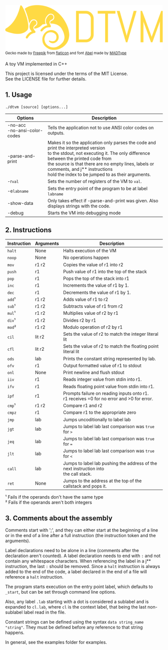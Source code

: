 ![DTVM](images/Logo.png) <br>
<sup> Gecko made by [Freepik](http://www.flaticon.com/authors/freepik) from [flaticon](www.flaticon.com) and font [Abel](https://fonts.google.com/specimen/Abel) made by [MADType](http://www.madtype.com/)</sup>

A toy VM implemented in C++

This project is licensed under the terms of the MIT License. <br>
See the LICENSE file for further details.

## 1. Usage

`./dtvm [source] [options...]`

| Options | Description |
|---------|-------------|
| -no-acc <br> -no-ansi-color-codes |  Tells the application not to use ANSI color codes on outputs. |
| -parse-and-print | Makes it so the application only parses the code and print the interpreted version <br> to the stdout, not executing it. The only difference between the printed code from <br> the source is that there are no empty lines, labels or comments, and j** instructions <br> hold the index to be jumped to as their arguments. |
| -r`val` | Sets the number of registers of the VM to `val`. |
| -e`labname` | Sets the entry point of the program to be at label `labname` |
| -show-data | Only takes effect if -parse-and-print was given.  Also displays strings with the code. |
| -debug | Starts the VM into debugging mode |

## 2. Instructions

| Instruction | Arguments | Description |
|-------------|-----------|-------------|
`halt` | None   | Halts execution of the VM
`noop` | None   | No operations happen
`mov`  | r1 r2  | Copies the value of r1 into r2
`push` | r1     | Push value of r1 into the top of the stack
`pop`  | r1     | Pops the top of the stack into r1
`inc`  | r1     | Increments the value of r1 by 1.
`dec`  | r1     | Decrements the value of r1 by 1.
`add`¹ | r1 r2  | Adds value of r1 to r2
`sub`¹ | r1 r2  | Subtracts value of r1 from r2
`mul`¹ | r1 r2  | Multiplies value of r2 by r1
`div`¹ | r1 r2  | Divides r2 by r1
`mod`² | r1 r2  | Modulo operation of r2 by r1
`cil`  | lit r2 | Sets the value of r2 to match the integer literal lit
`cfl`  | lit r2 | Sets the value of r2 to match the floating point literal lit
`ods`  | lab    | Prints the constant string represented by lab.
`ofv`  | r1     | Output formatted value of r1 to stdout
`onl`  | None   | Print newline and flush stdout
`iiv`  | r1     | Reads integer value from stdin into r1.
`ifv`  | r1     | Reads floating point value from stdin into r1.
`ipf`  | r1     | Prompts failure on reading inputs onto r1. <br> r1 receives =0 for no error and >0 for error.
`cmp`¹ | r1 r2  | Compare r1 and r2
`cmpz` | r1     | Compare r1 to the appropriate zero
`jmp`  | lab    | Jumps uncoditionally to label lab
`jgt`  | lab    | Jumps to label lab last comparison was `true` for `>`
`jeq`  | lab    | Jumps to label lab last comparison was `true` for `=`
`jlt`  | lab    | Jumps to label lab last comparison was `true` for `<`
`call` | lab    | Jumps to label lab pushing the address of the next instruction into<br>the call stack.
`ret`  | None   | Jumps to the address at the top of the callstack and pops it.

¹ Fails if the operands don't have the same type <br>
² Fails if the operands aren't both integers

## 3. Comments about the assembly

Comments start with ';', and they can either start at the beginning
of a line or in the end of a line after a full instruction (the
instruction token and the arguments).

Label declarations need to be alone in a line (comments after the declaration aren't counted).
A label declaration needs to end with `:` and not contain any whitespace characters.
When referencing the label in a j** instruction, the last `:` should be removed.
Since a `halt` instruction is always added to the end of the code, a label declared in the end of
a file will reference a `halt` instruction.

The program starts execution on the entry point label, which defaults to `_start`, but can be set
through command line options.

Also, any label `.lab` starting with a dot is considered a sublabel and is expanded to `cl.lab`,
where `cl` is the context label, that being the last non-sublabel label read in the file.

Constant strings can be defined using the syntax `data string_name "string"`. They must be defined
before any reference to that string happens.

In general, see the examples folder for examples.
